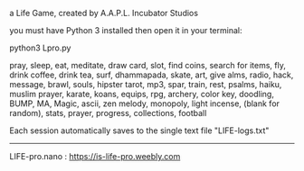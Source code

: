 a Life Game, created by A.A.P.L. 
Incubator Studios

you must have Python 3 installed then open it in your terminal:

python3 Lpro.py


pray, sleep, eat, meditate, draw card, slot, find coins, search for items, fly, drink coffee, drink tea, surf, dhammapada, skate, art, give alms, radio, hack, message, brawl, souls, hipster tarot, mp3, spar, train, rest, psalms, haiku, muslim prayer, karate, koans, equips, rpg, archery, color key, doodling, BUMP, MA, Magic, ascii, zen melody, monopoly, light incense, (blank for random), stats, prayer, progress, collections, football

Each session automatically saves to the single text file "LIFE-logs.txt"

-----------------------------------------------------------------------

LIFE-pro.nano : https://is-life-pro.weebly.com
